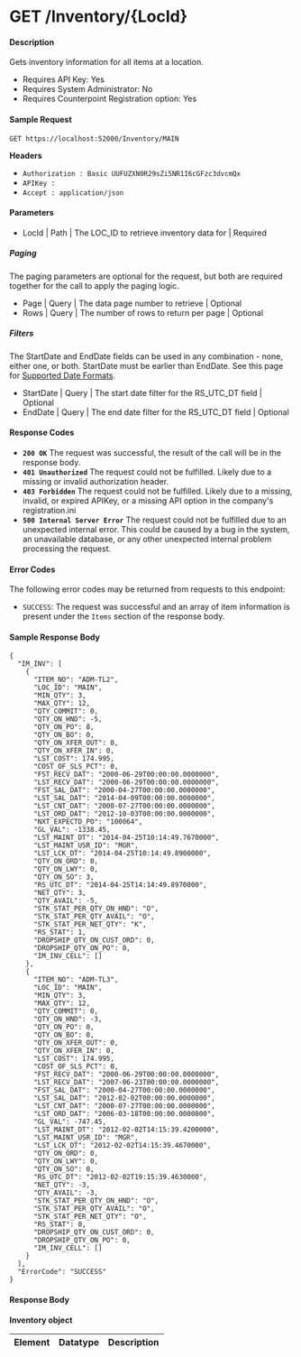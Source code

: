
# GET /Inventory/{LocId}

#### Description
Gets inventory information for all items at a location.

- Requires API Key: Yes
- Requires System Administrator: No
- Requires Counterpoint Registration option: Yes

#### Sample Request

`GET https://localhost:52000/Inventory/MAIN`

**Headers**
- `Authorization : Basic UUFUZXN0R29sZi5NR1I6cGFzc3dvcmQx`
- `APIKey : `
- `Accept : application/json`

#### Parameters
- LocId | Path | The LOC_ID to retrieve inventory data for | Required

##### Paging
The paging parameters are optional for the request, but both are required together for the call to apply the paging logic.
- Page | Query | The data page number to retrieve | Optional
- Rows | Query | The number of rows to return per page | Optional

##### Filters
The StartDate and EndDate fields can be used in any combination - none, either one, or both.  StartDate must be earlier than EndDate.  See this page for [Supported Date Formats](../Basics/DateFormats.md).
- StartDate | Query | The start date filter for the RS_UTC_DT field | Optional
- EndDate | Query | The end date filter for the RS_UTC_DT field | Optional

#### Response Codes
- **<code>200 OK</code>** The request was successful, the result of the call will be in the response body.
- **<code>401 Unauthorized</code>** The request could not be fulfilled. Likely due to a missing or invalid authorization header.
- **<code>403 Forbidden</code>** The request could not be fulfilled. Likely due to a missing, invalid, or expired APIKey, or a missing API option in the company's registration.ini 
- **<code>500 Internal Server Error</code>** The request could not be fulfilled due to an unexpected internal error. This could be caused by a bug in the system, an unavailable database, or any other unexpected internal problem processing the request.
 
#### Error Codes
The following error codes may be returned from requests to this endpoint:
- `SUCCESS`: The request was successful and an array of item information is present under the `Items` section of the response body.

#### Sample Response Body

```
{
  "IM_INV": [
    {
      "ITEM_NO": "ADM-TL2",
      "LOC_ID": "MAIN",
      "MIN_QTY": 3,
      "MAX_QTY": 12,
      "QTY_COMMIT": 0,
      "QTY_ON_HND": -5,
      "QTY_ON_PO": 8,
      "QTY_ON_BO": 0,
      "QTY_ON_XFER_OUT": 0,
      "QTY_ON_XFER_IN": 0,
      "LST_COST": 174.995,
      "COST_OF_SLS_PCT": 0,
      "FST_RECV_DAT": "2000-06-29T00:00:00.0000000",
      "LST_RECV_DAT": "2000-06-29T00:00:00.0000000",
      "FST_SAL_DAT": "2000-04-27T00:00:00.0000000",
      "LST_SAL_DAT": "2014-04-09T00:00:00.0000000",
      "LST_CNT_DAT": "2000-07-27T00:00:00.0000000",
      "LST_ORD_DAT": "2012-10-03T00:00:00.0000000",
      "NXT_EXPECTD_PO": "100064",
      "GL_VAL": -1338.45,
      "LST_MAINT_DT": "2014-04-25T10:14:49.7670000",
      "LST_MAINT_USR_ID": "MGR",
      "LST_LCK_DT": "2014-04-25T10:14:49.8900000",
      "QTY_ON_ORD": 0,
      "QTY_ON_LWY": 0,
      "QTY_ON_SO": 3,
      "RS_UTC_DT": "2014-04-25T14:14:49.8970000",
      "NET_QTY": 3,
      "QTY_AVAIL": -5,
      "STK_STAT_PER_QTY_ON_HND": "O",
      "STK_STAT_PER_QTY_AVAIL": "O",
      "STK_STAT_PER_NET_QTY": "K",
      "RS_STAT": 1,
      "DROPSHIP_QTY_ON_CUST_ORD": 0,
      "DROPSHIP_QTY_ON_PO": 0,
      "IM_INV_CELL": []
    },
    {
      "ITEM_NO": "ADM-TL3",
      "LOC_ID": "MAIN",
      "MIN_QTY": 3,
      "MAX_QTY": 12,
      "QTY_COMMIT": 0,
      "QTY_ON_HND": -3,
      "QTY_ON_PO": 0,
      "QTY_ON_BO": 0,
      "QTY_ON_XFER_OUT": 0,
      "QTY_ON_XFER_IN": 0,
      "LST_COST": 174.995,
      "COST_OF_SLS_PCT": 0,
      "FST_RECV_DAT": "2000-06-29T00:00:00.0000000",
      "LST_RECV_DAT": "2007-06-23T00:00:00.0000000",
      "FST_SAL_DAT": "2000-04-27T00:00:00.0000000",
      "LST_SAL_DAT": "2012-02-02T00:00:00.0000000",
      "LST_CNT_DAT": "2000-07-27T00:00:00.0000000",
      "LST_ORD_DAT": "2006-03-18T00:00:00.0000000",
      "GL_VAL": -747.45,
      "LST_MAINT_DT": "2012-02-02T14:15:39.4200000",
      "LST_MAINT_USR_ID": "MGR",
      "LST_LCK_DT": "2012-02-02T14:15:39.4670000",
      "QTY_ON_ORD": 0,
      "QTY_ON_LWY": 0,
      "QTY_ON_SO": 0,
      "RS_UTC_DT": "2012-02-02T19:15:39.4630000",
      "NET_QTY": -3,
      "QTY_AVAIL": -3,
      "STK_STAT_PER_QTY_ON_HND": "O",
      "STK_STAT_PER_QTY_AVAIL": "O",
      "STK_STAT_PER_NET_QTY": "O",
      "RS_STAT": 0,
      "DROPSHIP_QTY_ON_CUST_ORD": 0,
      "DROPSHIP_QTY_ON_PO": 0,
      "IM_INV_CELL": []
    }
  ],
  "ErrorCode": "SUCCESS"
}
```

#### Response Body

**Inventory object**

Element | Datatype | Description
------- | -------- | -----------
